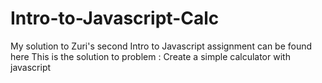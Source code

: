 # Intro-to-Javascript-Calc
My solution to Zuri's second Intro to Javascript assignment can be found here
This is the solution to problem : Create a simple calculator with javascript
